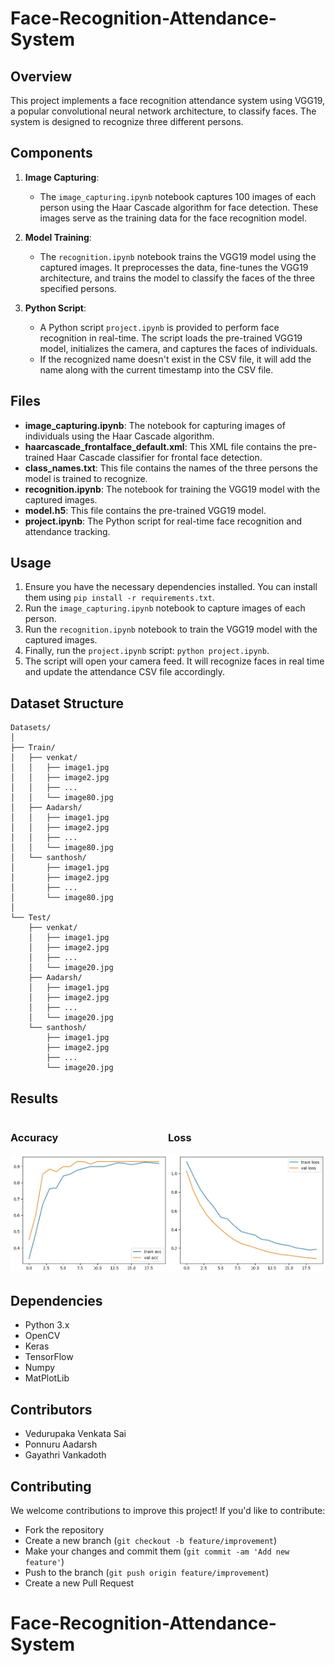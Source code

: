 # Face-Recognition-Attendance-System

## Overview
This project implements a face recognition attendance system using VGG19, a popular convolutional neural network architecture, to classify faces. The system is designed to recognize three different persons.

## Components
1. **Image Capturing**:
   - The `image_capturing.ipynb` notebook captures 100 images of each person using the Haar Cascade algorithm for face detection. These images serve as the training data for the face recognition model.

2. **Model Training**: 
   - The `recognition.ipynb` notebook trains the VGG19 model using the captured images. It preprocesses the data, fine-tunes the VGG19 architecture, and trains the model to classify the faces of the three specified persons.

3. **Python Script**:
   - A Python script `project.ipynb` is provided to perform face recognition in real-time. The script loads the pre-trained VGG19 model, initializes the camera, and captures the faces of individuals.
   - If the recognized name doesn't exist in the CSV file, it will add the name along with the current timestamp into the CSV file.

## Files
- **image_capturing.ipynb**: The notebook for capturing images of individuals using the Haar Cascade algorithm.
- **haarcascade_frontalface_default.xml**: This XML file contains the pre-trained Haar Cascade classifier for frontal face detection.
- **class_names.txt**: This file contains the names of the three persons the model is trained to recognize.
- **recognition.ipynb**: The notebook for training the VGG19 model with the captured images.
- **model.h5**: This file contains the pre-trained VGG19 model.
- **project.ipynb**: The Python script for real-time face recognition and attendance tracking.

## Usage
1. Ensure you have the necessary dependencies installed. You can install them using `pip install -r requirements.txt`.
2. Run the `image_capturing.ipynb` notebook to capture images of each person.
3. Run the `recognition.ipynb` notebook to train the VGG19 model with the captured images.
4. Finally, run the `project.ipynb` script: `python project.ipynb`.
5. The script will open your camera feed. It will recognize faces in real time and update the attendance CSV file accordingly.

## Dataset Structure
```
Datasets/
│
├── Train/
│   ├── venkat/
│   │   ├── image1.jpg
│   │   ├── image2.jpg
│   │   ├── ...
│   │   └── image80.jpg
│   ├── Aadarsh/
│   │   ├── image1.jpg
│   │   ├── image2.jpg
│   │   ├── ...
│   │   └── image80.jpg
│   └── santhosh/
│       ├── image1.jpg
│       ├── image2.jpg
│       ├── ...
│       └── image80.jpg
│
└── Test/
    ├── venkat/
    │   ├── image1.jpg
    │   ├── image2.jpg
    │   ├── ...
    │   └── image20.jpg
    ├── Aadarsh/
    │   ├── image1.jpg
    │   ├── image2.jpg
    │   ├── ...
    │   └── image20.jpg
    └── santhosh/
        ├── image1.jpg
        ├── image2.jpg
        ├── ...
        └── image20.jpg
```

## Results

<div style="display:flex; flex-direction:row;">
    <div>
        <h3>Accuracy</h3>
        <img src="https://github.com/venkatasai24/Face-Recognition-Attendance-System/blob/main/Accuracy%20Graph.jpeg" alt="Accuracy" width="400"/>
    </div>
    <div>
        <h3>Loss</h3>
        <img src="https://github.com/venkatasai24/Face-Recognition-Attendance-System/blob/main/Loss%20Graph.jpeg" alt="Loss" width="400"/>
    </div>
</div>

## Dependencies
- Python 3.x
- OpenCV
- Keras
- TensorFlow
- Numpy
- MatPlotLib
  
## Contributors
- Vedurupaka Venkata Sai
- Ponnuru Aadarsh
- Gayathri Vankadoth

## Contributing
We welcome contributions to improve this project! If you'd like to contribute:
- Fork the repository
- Create a new branch (`git checkout -b feature/improvement`)
- Make your changes and commit them (`git commit -am 'Add new feature'`)
- Push to the branch (`git push origin feature/improvement`)
- Create a new Pull Request

# Face-Recognition-Attendance-System
